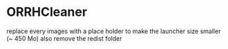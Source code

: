 # ORRHCleaner

replace every images with a place holder to make the launcher size smaller (~ 450 Mo)
also remove the redist folder